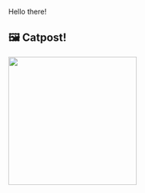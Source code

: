 Hello there!



## 🖼️ Catpost!

<sub>
    <img src="https://cdn2.thecatapi.com/images/O2ty11RyL.jpg" height="256">
</sub>

